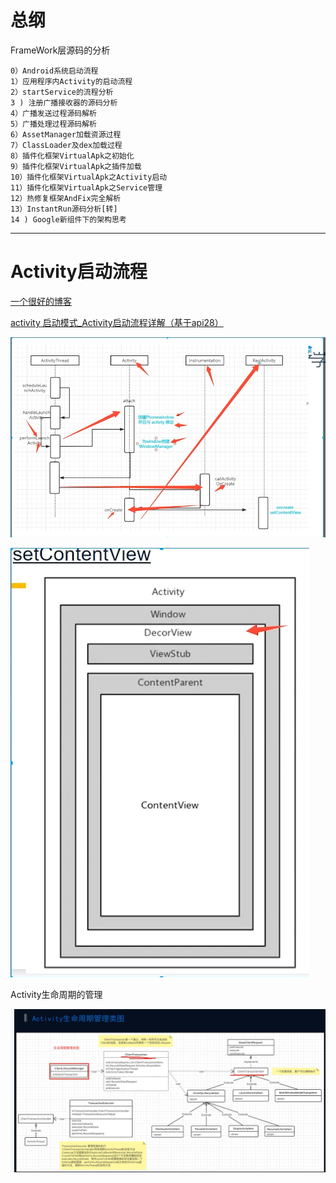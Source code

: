 

# 总纲



FrameWork层源码的分析

    0）Android系统启动流程
    1）应用程序内Activity的启动流程
    2）startService的流程分析
    3 ) 注册广播接收器的源码分析
    4）广播发送过程源码解析
    5）广播处理过程源码解析
    6）AssetManager加载资源过程
    7）ClassLoader及dex加载过程
    8）插件化框架VirtualApk之初始化
    9）插件化框架VirtualApk之插件加载
    10）插件化框架VirtualApk之Activity启动
    11）插件化框架VirtualApk之Service管理
    12）热修复框架AndFix完全解析
    13）InstantRun源码分析[转]
    14 ) Google新组件下的架构思考
------------------------------------------------






















# Activity启动流程

[一个很好的博客](https://blog.csdn.net/u012267215/article/details/91406211)

[activity 启动模式_Activity启动流程详解（基于api28）](https://blog.csdn.net/weixin_39872334/article/details/111179933)

![img](../../%E5%9B%BE%E5%BA%93/FrameWork/%5DCRI64IKD1BDCJ%7BVD6I%7D%60%250.png)





![img](../../%E5%9B%BE%E5%BA%93/FrameWork/32O_%25CW7ZHGO8P$TMKRZJN5.png)





Activity生命周期的管理

![img](../../%E5%9B%BE%E5%BA%93/FrameWork/E%25URHIGMP5PBYJAY%5DBL%60UL.png)

